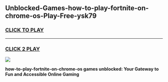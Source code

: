 
## Unblocked-Games-how-to-play-fortnite-on-chrome-os-Play-Free-ysk79
<h3>
<a href="https://premium76.site?title=how-to-play-fortnite-on-chrome-os&ref=09A">CLICK TO PLAY</a></h3>
<hr>

<h3>
<a href="https://premium76.site?title=how-to-play-fortnite-on-chrome-os&ref=09A">CLICK 2 PLAY</a>
  
</h3>

<a href="https://premium76.site?title=how-to-play-fortnite-on-chrome-os&ref=09A"><img src="https://clearcache.store/games.png"></a>


**how-to-play-fortnite-on-chrome-os games unblocked: Your Gateway to Fun and Accessible Online Gaming**
